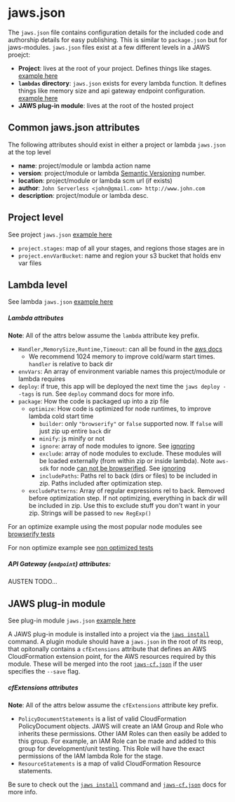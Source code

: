 # jaws.json

The `jaws.json` file contains configuration details for the included code and authorship details for easy publishing.  This is similar to `package.json` but for jaws-modules. `jaws.json` files exist at a few different levels in a JAWS proejct:  
*  **Project**: lives at the root of your project.  Defines things like stages.  [example here](../examples/project-jaws.json)
*  **`lambdas` directory**: `jaws.json` exists for every lambda function. It defines things like memory size and api gateway endpoint configuration. [example here](../examples/lambda-jaws.json)
*  **JAWS plug-in module**: lives at the root of the hosted project

## Common jaws.json attributes

The following attributes should exist in either a project or lambda `jaws.json` at the top level

* **name**: project/module or lambda action name
* **version**: project/module or lambda [Semantic Versioning](http://semver.org/) number.
* **location**: project/module or lambda scm url (if exists)
* **author**: `John Serverless <john@gmail.com> http://www.john.com`
* **description**: project/module or lambda desc.

## Project level

See project `jaws.json` [example here](../examples/project-jaws.json)

* `project.stages`: map of all your stages, and regions those stages are in
* `project.envVarBucket`: name and region your s3 bucket that holds env var files

## Lambda level

See lambda `jaws.json` [example here](../examples/lambda-jaws.json)

##### Lambda attributes

**Note**: All of the attrs below assume the `lambda` attribute key prefix.

* `Handler,MemorySize,Runtime,Timeout`: can all be found in the [aws docs](http://docs.aws.amazon.com/AWSCloudFormation/latest/UserGuide/aws-resource-lambda-function.html)
  * We recommend 1024 memory to improve cold/warm start times. `handler` is relative to back dir 
* `envVars`: An array of environment variable names this project/module or lambda requires
* `deploy`: if true, this app will be deployed the next time the `jaws deploy --tags` is run. See `deploy` command docs for more info.
* `package`: How the code is packaged up into a zip file 
  * `optimize`: How code is optimized for node runtimes, to improve lambda cold start time
    * `builder`: only `"browserify"` or `false` supported now.  If `false` will just zip up entire `back` dir
    * `minify`: js minify or not
    * `ignore`: array of node modules to ignore. See [ignoring](https://github.com/substack/browserify-handbook#ignoring-and-excluding)
    * `exclude`: array of node modules to exclude.  These modules will be loaded externally (from within zip or inside lambda).  Note `aws-sdk` for node [can not be browserified](https://github.com/aws/aws-sdk-js/issues/696). See [ignoring](https://github.com/substack/browserify-handbook#ignoring-and-excluding)
    * `includePaths`: Paths rel to back (dirs or files) to be included in zip. Paths included after optimization step.
  * `excludePatterns`: Array of regular expressions rel to back. Removed before optimization step. If not optimizing, everything in back dir will be included in zip. Use this to exclude stuff you don't want in your zip.  Strings will be passed to `new RegExp()`

For an optimize example using the most popular node modules see [browserify tests](../tests/test-prj/back/lambdas/bundle/browserify)

For non optimize example see [non optimized tests](../tests/test-prj/back/lambdas/bundle/nonoptimized)

##### API Gateway (`endpoint`) attributes:

AUSTEN TODO...

## JAWS plug-in module

See plug-in module `jaws.json` [example here](../examples/plugin-module-jaws.json)

A JAWS plug-in module is installed into a project via the [`jaws install`](./commands.md#install) command.  A plugin module should have a `jaws.json` in the root of its reop, that opitonally contains a `cfExtensions` attribute that defines an AWS CloudFormation extension point, for the AWS resources required by this module.  These will be merged into the root [`jaws-cf.json`](./jaws-cf-json.md) if the user specifies the `--save` flag.

##### cfExtensions attributes

**Note**: All of the attrs below assume the `cfExtensions` attribute key prefix.

*  `PolicyDocumentStatements` is a list of valid CloudFormation PolicyDocument objects.  JAWS will create an IAM Group and Role who inherits these permissions.  Other IAM Roles can then easily be added to this group.  For example, an IAM Role can be made and added to this group for development/unit testing.  This Role will have the exact permissions of the IAM lambda Role for the stage.
*  `ResourceStatements` is a map of valid CloudFormation Resource statements.

Be sure to check out the [`jaws install`](./commands.md#install) command and [`jaws-cf.json`](./jaws-cf-json.md) docs for more info.
